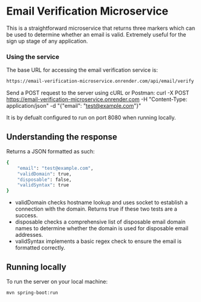 # Email Verification Microservice  

This is a straightforward microservice that returns three markers which can be used to determine whether an email is valid. Extremely useful for the sign up stage of any application.




### Using the service
The base URL for accessing the email verification service is:
```sh
https://email-verification-microservice.onrender.com/api/email/verify
```

Send a POST request to the server using cURL or Postman:
curl -X POST https://email-verification-microservice.onrender.com -H "Content-Type: application/json" -d "{\"email\": \"test@example.com\"}"

It is by defualt configured to run on port 8080 when running locally.

## Understanding the response
Returns a JSON formatted as such:
```sh
{
    "email": "test@example.com",
    "validDomain": true,
    "disposable": false,
    "validSyntax": true
}
```

- validDomain checks hostname lookup and uses socket to establish a connection with the domain. Returns true if these two tests are a success.
- disposable checks a comprehensive list of disposable email domain names to determine whether the domain is used for disposable email addresses.
- validSyntax implements a basic regex check to ensure the email is formatted correctly.




## Running locally
To run the server on your local machine:
```sh
mvn spring-boot:run
```
